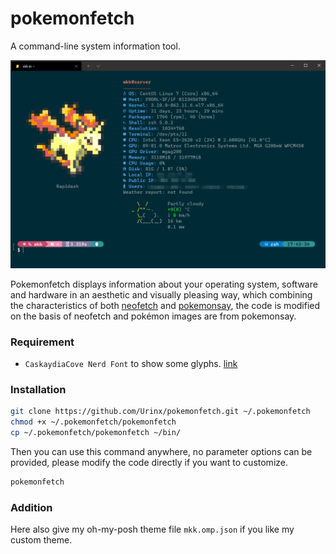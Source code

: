# pokemonfetch
A command-line system information tool.

![](screenshot.png)

Pokemonfetch displays information about your operating system, software and hardware in an aesthetic and visually pleasing way, which combining the characteristics of both [neofetch](https://github.com/dylanaraps/neofetch) and [pokemonsay](https://github.com/possatti/pokemonsay), the code is modified on the basis of neofetch and pokémon images are from pokemonsay.

### Requirement
- `CaskaydiaCove Nerd Font` to show some glyphs. [link](https://github.com/ryanoasis/nerd-fonts/releases/download/v2.1.0/CascadiaCode.zip)

### Installation

```bash
git clone https://github.com/Urinx/pokemonfetch.git ~/.pokemonfetch
chmod +x ~/.pokemonfetch/pokemonfetch
cp ~/.pokemonfetch/pokemonfetch ~/bin/
```
Then you can use this command anywhere, no parameter options can be provided, please modify the code directly if you want to customize.
```bash
pokemonfetch
```

### Addition

Here also give my oh-my-posh theme file `mkk.omp.json` if you like my custom theme.
